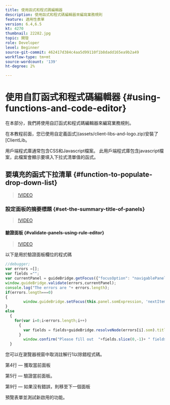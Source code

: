 ```yaml
---
title: 使用函式和程式碼編輯器
description: 使用函式和程式碼編輯器來編寫業務規則
feature: 適用性表單
version: 6.4,6.5
kt: 4270
thumbnail: 22282.jpg
topic: 開發
role: Developer
level: Beginner
source-git-commit: 462417d384c4aa5d99110f1b8dadd165ea9b2a49
workflow-type: tm+mt
source-wordcount: '139'
ht-degree: 2%

---
```



# 使用自訂函式和程式碼編輯器 {#using-functions-and-code-editor}

在本部分，我們將使用自訂函式和程式碼編輯器來編寫業務規則。

在本教程前面，您已使用自定義函式](assets/client-libs-and-logo.zip)安裝了[ClientLib。

用戶端程式庫通常包含CSS和Javascript檔案。 此用戶端程式庫包含javascript檔案，此檔案會顯示要填入下拉式清單值的函式。


## 要填充的函式下拉清單 {#function-to-populate-drop-down-list}

>[!VIDEO](https://video.tv.adobe.com/v/22282?quality=9&learn=on)

### 設定面板的摘要標題 {#set-the-summary-title-of-panels}

>[!VIDEO](https://video.tv.adobe.com/v/28387?quality=9&learn=on)

#### 驗證面板 {#validate-panels-using-rule-editor}

>[!VIDEO](https://video.tv.adobe.com/v/28409?quality=9&learn=on)

以下是用於驗證面板欄位的程式碼

```javascript
//debugger;
var errors =[];
var fields ="";
var currentPanel = guideBridge.getFocus({"focusOption": "navigablePanel"});
window.guideBridge.validate(errors,currentPanel);
console.log("The errors are "+ errors.length);
if(errors.length===0)
{
        window.guideBridge.setFocus(this.panel.somExpression, 'nextItem', true);
}
else
  {
    for(var i=0;i<errors.length;i++)
      {
        var fields = fields+guideBridge.resolveNode(errors[i].som).title+" , ";
      }
        window.confirm("Please fill out  "+fields.slice(0,-1)+ " fields");
  }
```

您可以在瀏覽器視窗中取消註解行1以除錯程式碼。

第4行 — 獲取當前面板

第5行 — 驗證當前面板。

第9行 — 如果沒有錯誤，則移至下一個面板

預覽表單並測試新啟用的功能。
